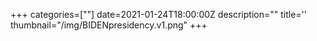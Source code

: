+++
categories=[""]
date=2021-01-24T18:00:00Z
description=""
title=''
thumbnail="/img/BIDENpresidency.v1.png"
+++
